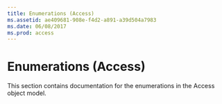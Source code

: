 ```yaml
---
title: Enumerations (Access)
ms.assetid: ae409681-908e-f4d2-a891-a39d504a7983
ms.date: 06/08/2017
ms.prod: access
---
```



# Enumerations (Access)
This section contains documentation for the enumerations in the Access object model.

